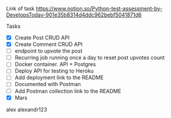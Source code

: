 Link of task https://www.notion.so/Python-test-assessment-by-DevelopsToday-901e35b8314d4ddc962bebf5041871d6

Tasks
- [x] Create Post CRUD API 
- [x] Create Comment CRUD API 
- [ ] endpoint to upvote the post
- [ ] Recurring job running once a day to reset post upvotes count
- [ ] Docker container. API + Postgres 
- [ ] Deploy API for testing to Heroku
- [ ] Add deployment link to the README
- [ ] Documented with Postman
- [ ] Add Postman collection link to the README
- [x] Mars

alex
alexandr123
